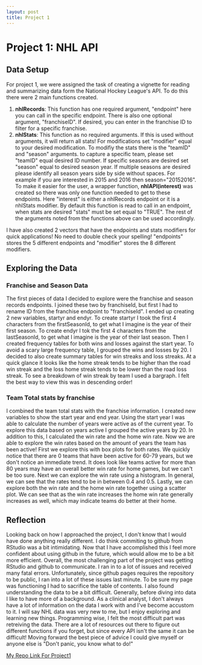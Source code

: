 ```yaml
---
layout: post
title: Project 1 
---
```

# Project 1: NHL API
## Data Setup
For project 1, we were assigned the task of creating a vignette for reading and summarizing data form the National Hockey League's API. 
To do this there were 2 main functions created.    
  1. **nhlRecords**: This function has one required argument, "endpoint" here you can call in the specific endpoint. There is also one optional argument, "franchiseID". 
  If desired, you can enter in the franchise ID to filter for a specific franchise.    
  2. **nhlStats**: This function as no required arguments. If this is used without arguments, it will return all stats! For modifications set "modifier" equal to your desired modification. To modifiy the stats there is the "teamID" and "season" arguments.
  to capture a specific team, please set "teamID" equal desired ID number. If specific seasons are desired set "season" equal to desired season year. If multiple seasons are desired please identify all season years side by side without spaces. For example if you are interested in 2015 and 2016 then season="20152016".    
To make it easier for the user, a wrapper function, **nhlAPI(interest)** was created so there was only one function needed to get to these endpoints. 
Here "interest" is either a nhlRecords endpoint or it is a nhlStats modifier. By default this function is read to call in an endpoint, when stats are desired "stats" must be set equal to "TRUE". The rest of the arguments noted from the functions above can be used accordingly.

I have also created 2 vectors that have the endpoints and stats modifiers for quick applications! No need to double check your spelling!
  "endpoints" stores the 5 different endpoints and "modifier" stores the 8 different modifiers.

## Exploring the Data
### Franchise and Season Data
The first pieces of data I decided to explore were the franchise and season records endpoints. I joined these two by franchiseId, but first I had to rename ID from the franchise endpoint to "franchiseId".
I ended up creating 2 new variables, startyr and endyr. To create startyr I took the first 4 characters from the firstSeasonId, to get what I imagine is the year of their first season. To create endyr I tok the first 4 characters from the lastSeasonId, to get what I imagine is the year of their last season.
Then I created frequency tables for both wins and losses against the start year. To avoid a scary large frequency table, I grouped the wins and losses by 20.
I decided to also create summary tables for win streaks and loss streaks. At a quick glance it looks like the home streak tends to be higher than the road win streak and the loss home streak tends to be lower than the road loss streak.
To see a breakdown of win streak by team I used a bargraph. I felt the best way to view this was in descending order!

### Team Total stats by franchise
I combined the team total stats with the franchise information.
I created new variables to show the start year and end year. Using the start year I was able to calculate the number of years were active as of the current year. To explore this data based on years active I grouped the active years by 20. In addition to this, I calculated the win rate and the home win rate.
Now we are able to explore the win rates based on the amount of years the team has been active!
First we explore this with box plots for both rates. We quickly notice that there are 0 teams that have been active for 60-79 years, but we don't notice an immediate trend. It does look like teams active for more than 80 years may have an overall better win rate for home games, but we can't be too sure.
Next we can explore the win rate using a histogram. In general, we can see that the rates tend to be in between 0.4 and 0.5.
Lastly, we can explore both the win rate and the home win rate together using a scatter plot. We can see that as the win rate increases the home win rate generally increases as well, which may indicate teams do better at their home.

## Reflection
Looking back on how I approached the project, I don't know that I would have done anything really different. I do think commiting to github from RStudio was a bit intimidating.
Now that I have accomplished this I feel more confident about using github in the future, which would allow me to be a bit more efficient.
Overall, the most challenging part of the project was getting RStudio and github to communicate. I ran in to a lot of issues and received many fatal errors. Unfortunately, since github pages requires the repository to be public, I ran into a lot of these issues last minute. To be sure my page was functioning I had to sacrifice the table of contents. 
I also found understanding the data to be a bit difficult. Generally, before diving into data I like to have more of a background. As a clinical analyst, I don't always have a lot of information on the data I work with and I've become accustom to it. I will say NHL data was very new to me, but I enjoy exploring and learning new things. 
Programming wise, I felt the most difficult part was retreiving the data. There are a lot of resources out there to figure out different functions if you forget, but since every API isn't the same it can be difficult!
Moving forward the best piece of advice I could give myself or anyone else is "Don't panic, you know what to do!"
 
[My Repo Link For Project1](https://apolanc2.github.io/Project1/)
